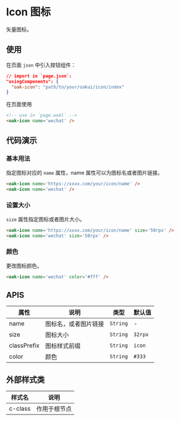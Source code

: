 # Icon 图标
矢量图标。

## 使用

在页面 `json` 中引入按钮组件：

```json
// import in `page.json`:
"usingComponents": {
  "oak-icon": "path/to/your/oakui/icon/index"
}
```

在页面使用
```html
<!-- use in `page.wxml` -->
<oak-icon name='wechat' />
```

## 代码演示
### 基本用法
指定图标对应的 `name` 属性，name 属性可以为图标名或者图片链接。
```html
<oak-icon name='https://xxxx.com/your/icon/name' />
<oak-icon name='wechat' />
```
### 设置大小
`size` 属性指定图标或者图片大小。
```html
<oak-icon name='https://xxxx.com/your/icon/name' size='50rpx' />
<oak-icon name='wechat' size='50rpx' />
```

### 颜色
更改图标颜色。
```html
<oak-icon name='wechat' color='#fff' />
```

## APIS

| 属性 | 说明 | 类型 | 默认值 |
|-----------|-----------|-----------|-------------|
| name | 图标名，或者图片链接 | `String` | - |
| size | 图标大小  | `String` | `32rpx` |
| classPrefix | 图标样式前缀 | `String` | `icon` |
| color | 颜色  | `String` | `#333` |


## 外部样式类

| 样式名 | 说明 |
|-----------|-----------|
| c-class | 作用于根节点 |

